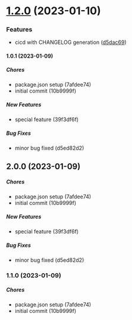 # [1.2.0](https://github.com/josegoval/github-actions-test/compare/v1.1.0...v1.2.0) (2023-01-10)


### Features

* cicd with CHANGELOG generation ([d5dac69](https://github.com/josegoval/github-actions-test/commit/d5dac6990e4f886397c109e03fe5f5e76ff71a52))

#### 1.0.1 (2023-01-09)

##### Chores

*  package.json setup (7afdee74)
*  initial commit (10b9999f)

##### New Features

*  special feature (39f3df6f)

##### Bug Fixes

*  minor bug fixed (d5ed82d2)

## 2.0.0 (2023-01-09)

##### Chores

*  package.json setup (7afdee74)
*  initial commit (10b9999f)

##### New Features

*  special feature (39f3df6f)

##### Bug Fixes

*  minor bug fixed (d5ed82d2)

### 1.1.0 (2023-01-09)

##### Chores

*  package.json setup (7afdee74)
*  initial commit (10b9999f)

